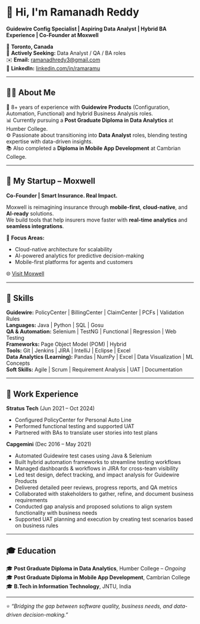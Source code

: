 # 👋 Hi, I'm Ramanadh Reddy  
**Guidewire Config Specialist | Aspiring Data Analyst | Hybrid BA Experience | Co-Founder at Moxwell**  

📍 **Toronto, Canada**  
💼 **Actively Seeking:** Data Analyst / QA / BA roles  
✉️ **Email:** ramanadhredy3@gmail.com  
🔗 **LinkedIn:** [linkedin.com/in/ramaramu](https://www.linkedin.com/in/ramaramu)  

---

## 🧑‍💻 About Me
🎯 8+ years of experience with **Guidewire Products** (Configuration, Automation, Functional) and hybrid Business Analysis roles.  
📊 Currently pursuing a **Post Graduate Diploma in Data Analytics** at Humber College.  
⚙️ Passionate about transitioning into **Data Analyst** roles, blending testing expertise with data-driven insights.  
📚 Also completed a **Diploma in Mobile App Development** at Cambrian College.  

---

## 🏢 My Startup – Moxwell
**Co-Founder | Smart Insurance. Real Impact.**  

Moxwell is reimagining insurance through **mobile-first**, **cloud-native**, and **AI-ready** solutions.  
We build tools that help insurers move faster with **real-time analytics** and **seamless integrations**.  

🔹 **Focus Areas:**  
- Cloud-native architecture for scalability  
- AI-powered analytics for predictive decision-making  
- Mobile-first platforms for agents and customers  

🌐 [Visit Moxwell](https://www.moxwell.ca/)  

---

## 🚀 Skills

**Guidewire:** PolicyCenter | BillingCenter | ClaimCenter | PCFs | Validation Rules  
**Languages:** Java | Python | SQL | Gosu  
**QA & Automation:** Selenium | TestNG | Functional | Regression | Web Testing  
**Frameworks:** Page Object Model (POM) | Hybrid  
**Tools:** Git | Jenkins | JIRA | IntelliJ | Eclipse | Excel  
**Data Analytics (Learning):** Pandas | NumPy | Excel | Data Visualization | ML Concepts  
**Soft Skills:** Agile | Scrum | Requirement Analysis | UAT | Documentation  

---

## 🧪 Work Experience

**Stratus Tech** (Jun 2021 – Oct 2024)  
- Configured PolicyCenter for Personal Auto Line  
- Performed functional testing and supported UAT  
- Partnered with BAs to translate user stories into test plans  

**Capgemini** (Dec 2016 – May 2021)  
- Automated Guidewire test cases using Java & Selenium  
- Built hybrid automation frameworks to streamline testing workflows  
- Managed dashboards & workflows in JIRA for cross-team visibility  
- Led test design, defect tracking, and impact analysis for Guidewire Products  
- Delivered detailed peer reviews, progress reports, and QA metrics  
- Collaborated with stakeholders to gather, refine, and document business requirements  
- Conducted gap analysis and proposed solutions to align system functionality with business needs  
- Supported UAT planning and execution by creating test scenarios based on business rules
---

## 🎓 Education
🎓 **Post Graduate Diploma in Data Analytics**, Humber College – *Ongoing*  
🎓 **Post Graduate Diploma in Mobile App Development**, Cambrian College  
🎓 **B.Tech in Information Technology**, JNTU, India  

---

⭐ *“Bridging the gap between software quality, business needs, and data-driven decision-making.”*
